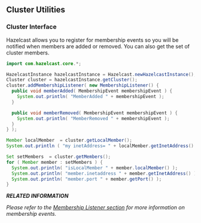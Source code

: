 

## Cluster Utilities


### Cluster Interface

Hazelcast allows you to register for membership events so you will be notified when members are added or removed. You can also get the set of cluster members.

```java
import com.hazelcast.core.*;

HazelcastInstance hazelcastInstance = Hazelcast.newHazelcastInstance();
Cluster cluster = hazelcastInstance.getCluster();
cluster.addMembershipListener( new MembershipListener() {
  public void memberAdded( MembershipEvent membershipEvent ) {
    System.out.println( "MemberAdded " + membershipEvent );
  }

  public void memberRemoved( MembershipEvent membershipEvent ) {
    System.out.println( "MemberRemoved " + membershipEvent );
  }
} );

Member localMember  = cluster.getLocalMember();
System.out.println ( "my inetAddress= " + localMember.getInetAddress() );

Set setMembers  = cluster.getMembers();
for ( Member member : setMembers ) {
  System.out.println( "isLocalMember " + member.localMember() );
  System.out.println( "member.inetaddress " + member.getInetAddress() );
  System.out.println( "member.port " + member.getPort() );
}
```

***RELATED INFORMATION***

*Please refer to the [Membership Listener section](#membership-listener) for more information on membership events.*